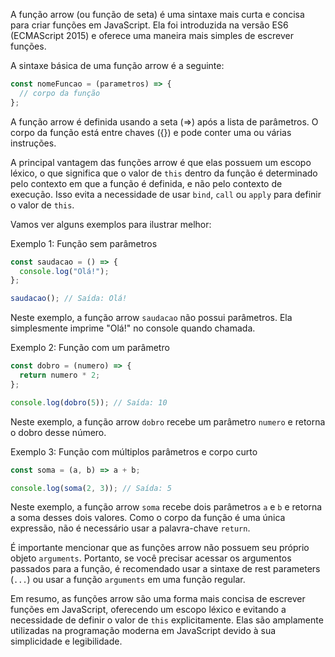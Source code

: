 A função arrow (ou função de seta) é uma sintaxe mais curta e concisa para criar funções em JavaScript. Ela foi introduzida na versão ES6 (ECMAScript 2015) e oferece uma maneira mais simples de escrever funções.

A sintaxe básica de uma função arrow é a seguinte:

```javascript
const nomeFuncao = (parametros) => {
  // corpo da função
};
```

A função arrow é definida usando a seta (=>) após a lista de parâmetros. O corpo da função está entre chaves ({}) e pode conter uma ou várias instruções.

A principal vantagem das funções arrow é que elas possuem um escopo léxico, o que significa que o valor de `this` dentro da função é determinado pelo contexto em que a função é definida, e não pelo contexto de execução. Isso evita a necessidade de usar `bind`, `call` ou `apply` para definir o valor de `this`.

Vamos ver alguns exemplos para ilustrar melhor:

Exemplo 1: Função sem parâmetros

```javascript
const saudacao = () => {
  console.log("Olá!");
};

saudacao(); // Saída: Olá!
```

Neste exemplo, a função arrow `saudacao` não possui parâmetros. Ela simplesmente imprime "Olá!" no console quando chamada.

Exemplo 2: Função com um parâmetro

```javascript
const dobro = (numero) => {
  return numero * 2;
};

console.log(dobro(5)); // Saída: 10
```

Neste exemplo, a função arrow `dobro` recebe um parâmetro `numero` e retorna o dobro desse número.

Exemplo 3: Função com múltiplos parâmetros e corpo curto

```javascript
const soma = (a, b) => a + b;

console.log(soma(2, 3)); // Saída: 5
```

Neste exemplo, a função arrow `soma` recebe dois parâmetros `a` e `b` e retorna a soma desses dois valores. Como o corpo da função é uma única expressão, não é necessário usar a palavra-chave `return`.

É importante mencionar que as funções arrow não possuem seu próprio objeto `arguments`. Portanto, se você precisar acessar os argumentos passados para a função, é recomendado usar a sintaxe de rest parameters (`...`) ou usar a função `arguments` em uma função regular.

Em resumo, as funções arrow são uma forma mais concisa de escrever funções em JavaScript, oferecendo um escopo léxico e evitando a necessidade de definir o valor de `this` explicitamente. Elas são amplamente utilizadas na programação moderna em JavaScript devido à sua simplicidade e legibilidade.
